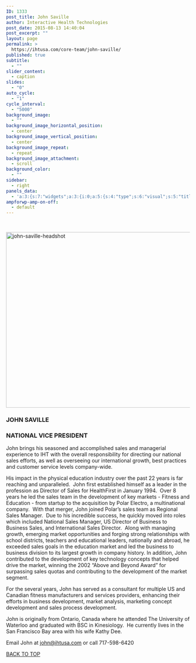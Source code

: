 ```yaml
---
ID: 1333
post_title: John Saville
author: Interactive Health Technologies
post_date: 2015-08-13 14:40:04
post_excerpt: ""
layout: page
permalink: >
  https://ihtusa.com/core-team/john-saville/
published: true
subtitle:
  - ""
slider_content:
  - caption
slides:
  - "0"
auto_cycle:
  - "1"
cycle_interval:
  - "5000"
background_image:
  - ""
background_image_horizontal_position:
  - center
background_image_vertical_position:
  - center
background_image_repeat:
  - repeat
background_image_attachment:
  - scroll
background_color:
  - ""
sidebar:
  - right
panels_data:
  - 'a:3:{s:7:"widgets";a:3:{i:0;a:5:{s:4:"type";s:6:"visual";s:5:"title";s:0:"";s:4:"text";s:273:"<p><a href="http://ihtusa.com/wp-content/uploads/2015/08/john-saville-headshot.jpg"><img class="aligncenter size-full wp-image-1218" src="http://ihtusa.com/wp-content/uploads/2015/08/john-saville-headshot.jpg" alt="john-saville-headshot" width="848" height="480" /></a></p>";s:6:"filter";s:1:"1";s:11:"panels_info";a:7:{s:5:"class";s:30:"WP_Widget_Black_Studio_TinyMCE";s:3:"raw";b:0;s:4:"grid";i:1;s:4:"cell";i:0;s:2:"id";i:0;s:9:"widget_id";s:36:"6152572b-d60d-4704-ba6a-a78284550945";s:5:"style";a:3:{s:18:"background_display";s:4:"tile";s:16:"featured_widgets";s:0:"";s:12:"bigger_title";s:0:"";}}}i:1;a:5:{s:4:"type";s:6:"visual";s:5:"title";s:12:"JOHN SAVILLE";s:4:"text";s:2077:"<h3><strong>NATIONAL VICE PRESIDENT</strong></h3><p>John brings his seasoned and accomplished sales and managerial experience to IHT with the overall responsibility for directing our national sales efforts, as well as overseeing our international growth, best practices and customer service levels company-wide.</p><p>His impact in the physical education industry over the past 22 years is far reaching and unparalleled.  John first established himself as a leader in the profession as Director of Sales for HealthFirst in January 1994.  Over 8 years he led the sales team in the development of key markets - Fitness and Education - from startup to the acquisition by Polar Electro, a multinational company.  With that merger, John joined Polar’s sales team as Regional Sales Manager.  Due to his incredible success, he quickly moved into roles which included National Sales Manager, US Director of Business to Business Sales, and International Sales Director.  Along with managing growth, emerging market opportunities and forging strong relationships with school districts, teachers and educational leaders, nationally and abroad, he exceeded sales goals in the education market and led the business to business division to its largest growth in company history. In addition, John contributed to the development of key technology concepts that helped drive the market, winning the 2002 “Above and Beyond Award” for surpassing sales quotas and contributing to the development of the market segment.</p><p>For the several years, John has served as a consultant for multiple US and Canadian fitness manufacturers and services providers, enhancing their efforts in business development, market analysis, marketing concept development and sales process development.</p><p>John is originally from Ontario, Canada where he attended The University of Waterloo and graduated with BSC in Kinesiology.  He currently lives in the San Francisco Bay area with his wife Kathy Dee.</p><p>Email John at <a href="mailto:john@ihtusa.com">john@ihtusa.com</a> or call 717-598-6420</p>";s:6:"filter";s:1:"1";s:11:"panels_info";a:7:{s:5:"class";s:30:"WP_Widget_Black_Studio_TinyMCE";s:3:"raw";b:0;s:4:"grid";i:2;s:4:"cell";i:0;s:2:"id";i:1;s:9:"widget_id";s:36:"7e8439f0-9d45-4dfc-aac9-143632db59b1";s:5:"style";a:3:{s:18:"background_display";s:4:"tile";s:16:"featured_widgets";s:0:"";s:12:"bigger_title";b:1;}}}i:2;a:3:{s:4:"text";s:0:"";s:11:"button_text";s:30:"<a href="#TOP">BACK TO TOP</a>";s:11:"panels_info";a:7:{s:5:"class";s:17:"PW_Call_To_Action";s:3:"raw";b:0;s:4:"grid";i:3;s:4:"cell";i:0;s:2:"id";i:2;s:9:"widget_id";s:36:"c6635241-87b6-4567-b26e-4c79470025dd";s:5:"style";a:3:{s:18:"background_display";s:4:"tile";s:16:"featured_widgets";s:0:"";s:12:"bigger_title";s:0:"";}}}}s:5:"grids";a:4:{i:0;a:2:{s:5:"cells";i:1;s:5:"style";a:0:{}}i:1;a:2:{s:5:"cells";i:1;s:5:"style";a:1:{s:18:"background_display";s:4:"tile";}}i:2;a:2:{s:5:"cells";i:1;s:5:"style";a:1:{s:18:"background_display";s:4:"tile";}}i:3;a:2:{s:5:"cells";i:1;s:5:"style";a:0:{}}}s:10:"grid_cells";a:4:{i:0;a:2:{s:4:"grid";i:0;s:6:"weight";i:1;}i:1;a:2:{s:4:"grid";i:1;s:6:"weight";i:1;}i:2;a:2:{s:4:"grid";i:2;s:6:"weight";i:1;}i:3;a:2:{s:4:"grid";i:3;s:6:"weight";i:1;}}}'
ampforwp-amp-on-off:
  - default
---
```

&nbsp;

<a href="http://ihtusa.com/wp-content/uploads/2015/08/john-saville-headshot.jpg"><img class="aligncenter size-full wp-image-1218" src="https://ihtusa.com/wp-content/uploads/2015/08/john-saville-headshot.jpg" alt="john-saville-headshot" width="848" height="480"></a>
<h3 class="widget-title"><span class="widget-title__inline">JOHN SAVILLE</span></h3>
<h3><strong>NATIONAL VICE PRESIDENT</strong></h3>
John brings his seasoned and accomplished sales and managerial experience to IHT with the overall responsibility for directing our national sales efforts, as well as overseeing our international growth, best practices and customer service levels company-wide.

His impact in the physical education industry over the past 22 years is far reaching and unparalleled. &nbsp;John first established himself as a leader in the profession as Director of Sales for HealthFirst in January 1994. &nbsp;Over 8 years he led the sales team in the development of key markets - Fitness and Education - from startup to the acquisition by Polar Electro, a multinational company. &nbsp;With that merger, John joined Polar’s sales team as Regional Sales Manager. &nbsp;Due to his incredible success, he quickly moved into roles which included National Sales Manager, US Director of Business to Business Sales, and International Sales Director. &nbsp;Along with managing growth, emerging market opportunities and forging strong relationships with school districts, teachers and educational leaders, nationally and abroad, he exceeded sales goals in the education market and led the business to business division to its largest growth in company history. In addition, John contributed to the development of key technology concepts that helped drive the market, winning the 2002 “Above and Beyond Award” for surpassing sales quotas and contributing to the development of the market segment.

For the several years, John has served as a consultant for multiple US and Canadian fitness manufacturers and services providers, enhancing their efforts in business development, market analysis, marketing concept development and sales process development.

John is originally from Ontario, Canada where he attended The University of Waterloo and graduated with BSC in Kinesiology. &nbsp;He currently lives in the San Francisco Bay area with his wife Kathy Dee.

Email John at <a href="mailto:john@ihtusa.com">john@ihtusa.com</a> or call 717-598-6420

<a href="#TOP">BACK TO TOP</a>